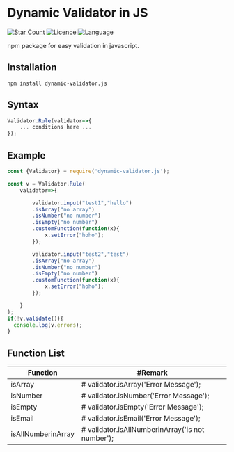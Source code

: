 # Dynamic Validator in JS
[![Star Count](https://img.shields.io/badge/dynamic/json?color=brightgreen&label=Star&query=stargazers_count&url=https%3A%2F%2Fapi.github.com%2Frepos%2Fhelloakn%2Fdynamic-validator.js)](https://github.com/helloakn/dynamic-validator.js) [![Licence](https://img.shields.io/badge/dynamic/json?color=informational&label=LICENCE&query=license.name&url=https%3A%2F%2Fapi.github.com%2Frepos%2Fhelloakn%2Fdynamic-validator.js)](https://github.com/helloakn/dynamic-validator.js) [![Language](https://img.shields.io/badge/dynamic/json?color=blueviolet&label=Language&query=language&url=https%3A%2F%2Fapi.github.com%2Frepos%2Fhelloakn%2Fdynamic-validator.js)](https://github.com/helloakn/dynamic-validator.js)

npm package for easy validation in javascript.

## Installation
```
npm install dynamic-validator.js
```
## Syntax
```javascript
Validator.Rule(validator=>{
    ... conditions here ...
});

```


## Example
```javascript
const {Validator} = require('dynamic-validator.js');

const v = Validator.Rule(
    validator=>{

        validator.input("test1","hello")
        .isArray("no array")
        .isNumber("no number")
        .isEmpty("no number")
        .customFunction(function(x){
            x.setError("hoho");
        });

        validator.input("test2","test")
        .isArray("no array")
        .isNumber("no number")
        .isEmpty("no number")
        .customFunction(function(x){
            x.setError("hoho");
        });

    }
);
if(!v.validate()){
  console.log(v.errors);
}
```
## Function List
Function | #Remark
--- | --- 
isArray | # validator.isArray('Error Message');
isNumber | # validator.isNumber('Error Message');
isEmpty | # validator.isEmpty('Error Message');
isEmail | # validator.isEmail('Error Message');
isAllNumberinArray | # validator.isAllNumberinArray('is not number');